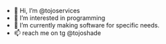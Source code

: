 - 👋 Hi, I’m @tojoservices
- 👀 I’m interested in programming
- 🌱 I’m currently making software for specific needs.
- 📫 reach me on tg @tojoshade

<!---
tojoservices/tojoservices is a ✨ special ✨ repository because its `README.md` (this file) appears on your GitHub profile.
You can click the Preview link to take a look at your changes.
--->
